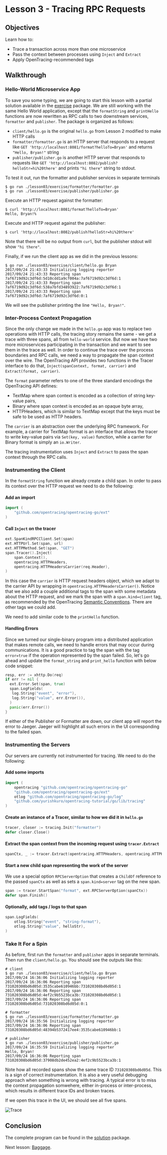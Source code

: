 # Lesson 3 - Tracing RPC Requests

## Objectives

Learn how to:

* Trace a transaction across more than one microservice
* Pass the context between processes using `Inject` and `Extract`
* Apply OpenTracing-recommended tags

## Walkthrough

### Hello-World Microservice App

To save you some typing, we are going to start this lesson with a partial solution
available in the [exercise](./exercise) package. We are still working with the same
Hello World application, except that the `formatString` and `printHello` functions
are now rewritten as RPC calls to two downstream services, `formatter` and `publisher`.
The package is organized as follows:

  * `client/hello.go` is the original `hello.go` from Lesson 2 modified to make HTTP calls
  * `formatter/formatter.go` is an HTTP server that responds to a request like
    `GET 'http://localhost:8081/format?helloTo=Bryan'` and returns `"Hello, Bryan!"` string
  * `publisher/publisher.go` is another HTTP server that responds to requests like
     `GET 'http://localhost:8082/publish?helloStr=hi%20there'` and prints `"hi there"` string to stdout.

To test it out, run the formatter and publisher services in separate terminals

```
$ go run ./lesson03/exercise/formatter/formatter.go
$ go run ./lesson03/exercise/publisher/publisher.go
```

Execute an HTTP request against the formatter:

```
$ curl 'http://localhost:8081/format?helloTo=Bryan'
Hello, Bryan!%
```

Execute and HTTP request against the publisher:

```
$ curl 'http://localhost:8082/publish?helloStr=hi%20there'
```

Note that there will be no output from `curl`, but the publisher stdout will show `"hi there"`.

Finally, if we run the client app as we did in the previous lessons:

```
$ go run ./lesson03/exercise/client/hello.go Bryan
2017/09/24 21:43:33 Initializing logging reporter
2017/09/24 21:43:33 Reporting span 7af6719d92c3df6d:5d10cdd1a9cf004a:7af6719d92c3df6d:1
2017/09/24 21:43:33 Reporting span 7af6719d92c3df6d:538a7bfd34893922:7af6719d92c3df6d:1
2017/09/24 21:43:33 Reporting span 7af6719d92c3df6d:7af6719d92c3df6d:0:1
```

We will see the publisher printing the line `"Hello, Bryan!"`.

### Inter-Process Context Propagation

Since the only change we made in the `hello.go` app was to replace two operations with HTTP calls,
the tracing story remains the same - we get a trace with three spans, all from `hello-world` service.
But now we have two more microservices participating in the transaction and we want to see them
in the trace as well. In order to continue the trace over the process boundaries and RPC calls,
we need a way to propagate the span context over the wire. The OpenTracing API provides two functions
in the Tracer interface to do that, `Inject(spanContext, format, carrier)` and `Extract(format, carrier)`.

The `format` parameter refers to one of the three standard encodings the OpenTracing API defines:
  * TextMap where span context is encoded as a collection of string key-value pairs,
  * Binary where span context is encoded as an opaque byte array,
  * HTTPHeaders, which is similar to TextMap except that the keys must be safe to be used as HTTP headers.

The `carrier` is an abstraction over the underlying RPC framework. For example, a carrier for TextMap
format is an interface that allows the tracer to write key-value pairs via `Set(key, value)` function,
while a carrier for Binary format is simply an `io.Writer`.

The tracing instrumentation uses `Inject` and `Extract` to pass the span context through the RPC calls.

### Instrumenting the Client

In the `formatString` function we already create a child span. In order to pass its context over the HTTP
request we need to do the following:

#### Add an import

```go
import (
    "github.com/opentracing/opentracing-go/ext"
)
```

#### Call `Inject` on the tracer

```go
ext.SpanKindRPCClient.Set(span)
ext.HTTPUrl.Set(span, url)
ext.HTTPMethod.Set(span, "GET")
span.Tracer().Inject(
    span.Context(),
    opentracing.HTTPHeaders,
    opentracing.HTTPHeadersCarrier(req.Header),
)
```

In this case the `carrier` is HTTP request headers object, which we adapt to the carrier API
by wrapping in `opentracing.HTTPHeadersCarrier()`. Notice that we also add a couple additional
tags to the span with some metadata about the HTTP request, and we mark the span with a
`span.kind=client` tag, as recommended by the OpenTracing
[Semantic Conventions][semantic-conventions]. There are other tags we could add.

We need to add similar code to the `printHello` function.

#### Handling Errors

Since we turned our single-binary program into a distributed application that makes remote calls, we need to handle errors that may occur during communications. It is a good practice to tag the span with the tag `error=true` if the operation represented by the span failed. So, let's go ahead and update the `format_string` and `print_hello` function with below code snippet:

```go
resp, err := xhttp.Do(req)
if err != nil {
  ext.Error.Set(span, true)
  span.LogFields(
   log.String("event", "error"),
   log.String("value", err.Error()),
  )
  panic(err.Error())
}
```

If either of the Publisher or Formatter are down, our client app will report the error to Jaeger. Jaeger will highlight all such errors in the UI corresponding to the failed span.

### Instrumenting the Servers

Our servers are currently not instrumented for tracing. We need to do the following:

#### Add some imports

```go
import (
    opentracing "github.com/opentracing/opentracing-go"
    "github.com/opentracing/opentracing-go/ext"
    otlog "github.com/opentracing/opentracing-go/log"
    "github.com/yurishkuro/opentracing-tutorial/go/lib/tracing"
)
```

#### Create an instance of a Tracer, similar to how we did it in `hello.go`

```go
tracer, closer := tracing.Init("formatter")
defer closer.Close()
```

#### Extract the span context from the incoming request using `tracer.Extract`

```go
spanCtx, _ := tracer.Extract(opentracing.HTTPHeaders, opentracing.HTTPHeadersCarrier(r.Header))
```

#### Start a new child span representing the work of the server

We use a special option `RPCServerOption` that creates a `ChildOf` reference to the passed `spanCtx`
as well as sets a `span.kind=server` tag on the new span.

```go
span := tracer.StartSpan("format", ext.RPCServerOption(spanCtx))
defer span.Finish()
```

#### Optionally, add tags / logs to that span

```go
span.LogFields(
    otlog.String("event", "string-format"),
    otlog.String("value", helloStr),
)
```

### Take It For a Spin

As before, first run the `formatter` and `publisher` apps in separate terminals.
Then run the `client/hello.go`. You should see the outputs like this:

```
# client
$ go run ./lesson03/exercise/client/hello.go Bryan
2017/09/24 16:36:06 Initializing logging reporter
2017/09/24 16:36:06 Reporting span 731020308bd6d05d:3535cabe610946bb:731020308bd6d05d:1
2017/09/24 16:36:06 Reporting span 731020308bd6d05d:4ef2c9b5523bca3b:731020308bd6d05d:1
2017/09/24 16:36:06 Reporting span 731020308bd6d05d:731020308bd6d05d:0:1

# formatter
$ go run ./lesson03/exercise/formatter/formatter.go
2017/09/24 16:35:56 Initializing logging reporter
2017/09/24 16:36:06 Reporting span 731020308bd6d05d:48394b5372417ee4:3535cabe610946bb:1

# publisher
$ go run ./lesson03/exercise/publisher/publisher.go
2017/09/24 16:35:59 Initializing logging reporter
Hello, Bryan!
2017/09/24 16:36:06 Reporting span 731020308bd6d05d:37908db2de452ea2:4ef2c9b5523bca3b:1
```

Note how all recorded spans show the same trace ID `731020308bd6d05d`. This is a sign
of correct instrumentation. It is also a very useful debugging approach when something
is wrong with tracing. A typical error is to miss the context propagation somwehere,
either in-process or inter-process, which results in different trace IDs and broken
traces.

If we open this trace in the UI, we should see all five spans.

![Trace](trace.png)

## Conclusion

The complete program can be found in the [solution](./solution) package.

Next lesson: [Baggage](../lesson04).

[semantic-conventions]: https://github.com/opentracing/specification/blob/master/semantic_conventions.md
